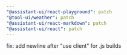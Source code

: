 ```yaml
---
"@assistant-ui/react-playground": patch
"@tool-ui/weather": patch
"@assistant-ui/react-markdown": patch
"@assistant-ui/react": patch
---
```


fix: add newline after "use client" for .js builds
